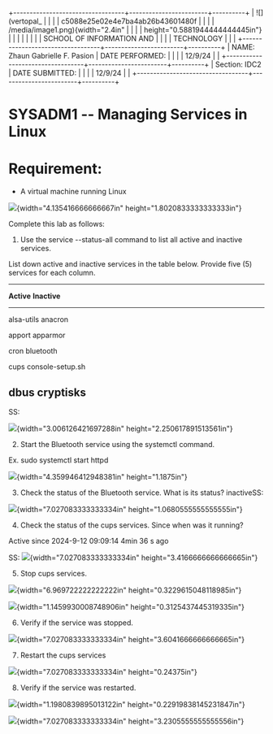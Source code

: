 +----------------------------------+------------------------+----------+
| ![](vertopal_                    |                        |          |
| c5088e25e02e4e7ba4ab26b43601480f |                        |          |
| /media/image1.png){width="2.4in" |                        |          |
| height="0.5881944444444445in"}   |                        |          |
|                                  |                        |          |
| SCHOOL OF INFORMATION AND        |                        |          |
| TECHNOLOGY                       |                        |          |
+----------------------------------+------------------------+----------+
| NAME: Zhaun Gabrielle F. Pasion  | DATE PERFORMED:        |          |
|                                  | 12/9/24                |          |
+----------------------------------+------------------------+----------+
| Section: IDC2                    | DATE SUBMITTED:        |          |
|                                  | 12/9/24                |          |
+----------------------------------+------------------------+----------+

# SYSADM1 -- Managing Services in Linux

# Requirement: 

-   A virtual machine running Linux

![](vertopal_c5088e25e02e4e7ba4ab26b43601480f/media/image2.png){width="4.135416666666667in"
height="1.8020833333333333in"}

Complete this lab as follows:

1.  Use the service --status-all command to list all active and inactive
    services.

List down active and inactive services in the table below. Provide five
(5) services for each column.

  -----------------------------------------------------------------------
  **Active**                             **Inactive**
  -------------------------------------- --------------------------------
  alsa-utils                             anacron

  apport                                 apparmor

  cron                                   bluetooth

  cups                                   console-setup.sh

  dbus                                   cryptisks
  -----------------------------------------------------------------------

SS:

![](vertopal_c5088e25e02e4e7ba4ab26b43601480f/media/image3.png){width="3.006126421697288in"
height="2.250617891513561in"}

2.  Start the Bluetooth service using the systemctl command.

Ex. sudo systemctl start httpd

![](vertopal_c5088e25e02e4e7ba4ab26b43601480f/media/image4.png){width="4.359946412948381in"
height="1.1875in"}

3.  Check the status of the Bluetooth service. What is its status?
    inactiveSS:

![](vertopal_c5088e25e02e4e7ba4ab26b43601480f/media/image5.png){width="7.027083333333334in"
height="1.0680555555555555in"}

4.  Check the status of the cups services. Since when was it running?

Active since 2024-9-12 09:09:14 4min 36 s ago

SS:
![](vertopal_c5088e25e02e4e7ba4ab26b43601480f/media/image6.png){width="7.027083333333334in"
height="3.4166666666666665in"}

5.  Stop cups services.

![](vertopal_c5088e25e02e4e7ba4ab26b43601480f/media/image7.png){width="6.969722222222222in"
height="0.3229615048118985in"}

![](vertopal_c5088e25e02e4e7ba4ab26b43601480f/media/image8.png){width="1.1459930008748906in"
height="0.3125437445319335in"}

6.  Verify if the service was stopped.

![](vertopal_c5088e25e02e4e7ba4ab26b43601480f/media/image9.png){width="7.027083333333334in"
height="3.6041666666666665in"}

7.  Restart the cups services

![](vertopal_c5088e25e02e4e7ba4ab26b43601480f/media/image10.png){width="7.027083333333334in"
height="0.24375in"}

8.  Verify if the service was restarted.

![](vertopal_c5088e25e02e4e7ba4ab26b43601480f/media/image11.png){width="1.1980839895013122in"
height="0.22919838145231847in"}

![](vertopal_c5088e25e02e4e7ba4ab26b43601480f/media/image12.png){width="7.027083333333334in"
height="3.2305555555555556in"}
